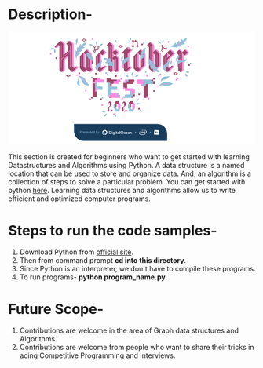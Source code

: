 # Description-

![Hacktoberfest by Digital Ocean](/assets/hackfest2020.png "Hacktoberfest")

This section is created for beginners who want to get started with learning Datastructures and Algorithms using Python.
A data structure is a named location that can be used to store and organize data. 
And, an algorithm is a collection of steps to solve a particular problem.
You can get started with python [here](https://www.python.org/downloads/).
Learning data structures and algorithms allow us to write efficient and optimized computer programs.


# Steps to run the code samples-

 1. Download Python from [official site](https://github.com/mahawiki/BackToBasics-Hacktoberfest/tree/main/Python-basics-in-10-programs).
 2. Then from command prompt **cd into this directory**.
 3. Since Python is an interpreter, we don't have to compile these programs.
 4. To run programs- **python program_name.py**.

# Future Scope-

 1. Contributions are welcome in the area of Graph data structures and Algorithms.
 2. Contributions are welcome from people who want to share their tricks in acing Competitive Programming and Interviews.


